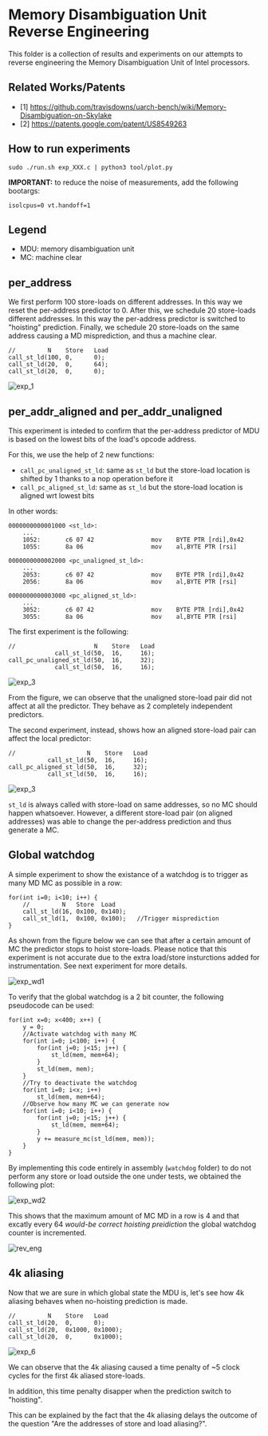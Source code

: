 # Memory Disambiguation Unit Reverse Engineering

This folder is a collection of results and experiments on our attempts to reverse engineering the Memory
Disambiguation Unit of Intel processors.

## Related Works/Patents

* [1] https://github.com/travisdowns/uarch-bench/wiki/Memory-Disambiguation-on-Skylake
* [2] https://patents.google.com/patent/US8549263

## How to run experiments

```
sudo ./run.sh exp_XXX.c | python3 tool/plot.py
```

**IMPORTANT:** to reduce the noise of measurements, add the following bootargs:

```
isolcpus=0 vt.handoff=1
```

## Legend

* MDU: memory disambiguation unit
* MC: machine clear


## per_address 

We first perform 100 store-loads on different addresses.
In this way we reset the per-address predictor to 0. 
After this, we schedule 20 store-loads different addresses.
In this way the per-address predictor is switched to "hoisting" prediction.
Finally, we schedule 20 store-loads on the same address causing a MD misprediction, and thus a machine clear.

```
//         N    Store   Load
call_st_ld(100, 0,      0);
call_st_ld(20,  0,      64);
call_st_ld(20,  0,      0);
```

![exp_1](../figures/per_addr.png)

## per_addr_aligned and per_addr_unaligned 

This experiment is inteded to confirm that the per-address predictor of MDU is based on
the lowest bits of the load's opcode address.

For this, we use the help of 2 new functions:
 * `call_pc_unaligned_st_ld`: same as `st_ld` but the store-load location is shifted by 1 thanks to a nop operation before it
 * `call_pc_aligned_st_ld`: same as `st_ld` but the store-load location is aligned wrt lowest bits

In other words:

```
0000000000001000 <st_ld>:
    ...
    1052:       c6 07 42                mov    BYTE PTR [rdi],0x42
    1055:       8a 06                   mov    al,BYTE PTR [rsi]

0000000000002000 <pc_unaligned_st_ld>:
    ...
    2053:       c6 07 42                mov    BYTE PTR [rdi],0x42
    2056:       8a 06                   mov    al,BYTE PTR [rsi]

0000000000003000 <pc_aligned_st_ld>:
    ...
    3052:       c6 07 42                mov    BYTE PTR [rdi],0x42
    3055:       8a 06                   mov    al,BYTE PTR [rsi]
```


The first experiment is the following:

```
//                      N    Store   Load
             call_st_ld(50,  16,     16);
call_pc_unaligned_st_ld(50,  16,     32);
             call_st_ld(50,  16,     16);
```


![exp_3](../figures/per_addr_unaligned.png)

From the figure, we can observe that the unaligned store-load pair did not affect at all the predictor.
They behave as 2 completely independent predictors.

The second experiment, instead, shows how an aligned store-load pair can affect the local predictor:

```
//                    N    Store   Load
           call_st_ld(50,  16,     16);  
call_pc_aligned_st_ld(50,  16,     32);
           call_st_ld(50,  16,     16);  
```

![exp_3](../figures/per_addr_aligned.png)

`st_ld` is always called with store-load on same addresses, so no MC should happen whatsoever.
However, a different store-load pair (on aligned addresses) was able to change the per-address
prediction and thus generate a MC.


## Global watchdog

A simple experiment to show the existance of a watchdog is to trigger as many MD MC as possible in a row:

```
for(int i=0; i<10; i++) {
    //         N   Store  Load
    call_st_ld(16, 0x100, 0x140);
    call_st_ld(1,  0x100, 0x100);   //Trigger misprediction
}
```

As shown from the figure below we can see that after a certain amount of MC the predictor stops to hoist store-loads.
Please notice that this experiment is not accurate due to the extra load/store insturctions added for instrumentation.
See next experiment for more details.

![exp_wd1](../figures/watchdog1.png)

To verify that the global watchdog is a 2 bit counter, the following pseudocode can be used:

```
for(int x=0; x<400; x++) {
    y = 0;
    //Activate watchdog with many MC
    for(int i=0; i<100; i++) {
        for(int j=0; j<15; j++) {
            st_ld(mem, mem+64);
        }
        st_ld(mem, mem);
    }
    //Try to deactivate the watchdog
    for(int i=0; i<x; i++)
        st_ld(mem, mem+64);
    //Observe how many MC we can generate now
    for(int i=0; i<10; i++) {
        for(int j=0; j<15; j++) {
            st_ld(mem, mem+64);
        }
        y += measure_mc(st_ld(mem, mem));   
    }
}
```

By implementing this code entirely in assembly (`watchdog` folder) to do not perform any store or load outside the one under tests, we obtained the following plot:

![exp_wd2](../figures/watchdog2.png)

This shows that the maximum amount of MC MD in a row is 4 and that excatly every 64 *would-be correct hoisting preidiction* the global watchdog counter is incremented.


![rev_eng](../figures/md_rev.png)
 

## 4k aliasing

Now that we are sure in which global state the MDU is, let's see how 4k aliasing
behaves when no-hoisting prediction is made.

```
//         N    Store   Load
call_st_ld(20,  0,      0);
call_st_ld(20,  0x1000, 0x1000);
call_st_ld(20,  0,      0x1000);
```
![exp_6](../figures/4k.png)

We can observe that the 4k aliasing caused
a time penalty of ~5 clock cycles for the first 4k aliased store-loads.

In addition, this time penalty disapper when the prediction switch to "hoisting".

This can be explained by the fact that the 4k aliasing delays the outcome of the question
"Are the addresses of store and load aliasing?".


